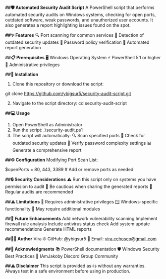 **##🛡️ Automated Security Audit Script**
A PowerShell script that performs automated security audits on Windows systems, checking for open ports, outdated software, weak passwords, and unauthorized user accounts. It also generates a report highlighting issues found on the spot.

**##✨ Features**
🔍 Port scanning for common services
🔄 Detection of outdated security updates
🔐 Password policy verification
📝 Automated report generation

**##📋 Prerequisites**
🖥️ Windows Operating System
⚡ PowerShell 5.1 or higher
👑 Administrative privileges

**##🚀 Installation**
1. Clone this repository or download the script:

git clone https://github.com/ybigsur5/security-audit-script.git

2. Navigate to the script directory:
cd security-audit-script

**##💻 Usage**
1. Open PowerShell as Administrator
2. Run the script:
.\security-audit.ps1
3. The script will automatically:
🔍 Scan specified ports
🔄 Check for outdated security updates
🔐 Verify password complexity settings
📊 Generate a comprehensive report

**##⚙️ Configuration**
Modifying Port Scan List:

$openPorts = 80, 443, 3389  # Add or remove ports as needed

**##🔒 Security Considerations**
⚠️ Run this script only on systems you have permission to audit
🚫 Be cautious when sharing the generated reports
🔄 Regular audits are recommended

**##⚠️ Limitations**
👑 Requires administrative privileges
🪟 Windows-specific functionality
🔌 May require additional modules

**##🚀 Future Enhancements**
Add network vulnerability scanning
Implement firewall rule analysis
Include antivirus status check
Add system update recommendations
Generate HTML reports

**##👨‍💻 Author**
Vira
🌐 GitHub: @ybigsur5
📧 Email: vira.cehoscp@gmail.com

**##🙏 Acknowledgments**
📚 PowerShell documentation
🛡️ Windows Security Best Practices
👥 IAmJakoby Discord Group Community

**##⚠️ Disclaimer**
This script is provided as-is without any warranties. Always test in a safe environment before using in production.
